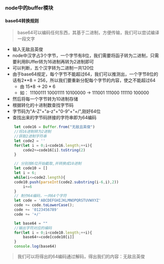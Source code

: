 ### node中的buffer模块
#### base64转换规则
> base64可以编码任何东西，其基于二进制，方便传输，我们可以尝试编译一段文字
* 输入无敌且英俊
* node中汉字占3个字节，一个字节有8位，我们需要将函子转为二进制，只需要利用BUffer转为16进制再转为2进制即可
* 可以判断，五个汉字转为二进制一共120位
* 由于base64规定，每个字节不能超过64，我们可以推测出，一个字节8位的话有2**8 = 256，所以我们要重新分配每个字节的内容，使之不能超过64
  * 由  15*8 -> 20 * 6
  * 如： 11100111  10001111  10100000  ->  111001  111000  111110   100000
* 然后将每一个字节转为10进制存储
* 根据转化的十进制数查找字节码
* 字节码为"A-Z"+"a-z"+"0-9"+"+/",刚好64位
* 查找出来的字节码拼接的字符串即为64编码
```js
    let code16 = Buffer.from("无敌且英俊")
    //将16进制转为2进制
    //获取2进制字符串
    let code2 = ''
    for(let i = 0;i<code16.length;++i){
        code2+=code16[i].toString(2)
    }

    // 分别按6位开始截取,并转换成10进制
    let code10 = []
    let i = 6;
    while(i<=code2.length){
    code10.push(parseInt(code2.substring(i-6,i),2))
        i+=6
    }
    // 制作64编码，一共64个字符
    let code = 'ABCDEFGHIJKLMNOPQRSTUVWXYZ'
    code += code.toLowerCase();
    code += '0123456789'
    code += '+/'

    let base64 = ""
    //输出字符对应的编码
    for(let i = 0;i<code10.length;++i){
        base64+=code[code10[i]]
    }
    console.log(base64)

```
> 我们可以将得出的64编码通过解码，得出我们的内容：无敌且英俊
